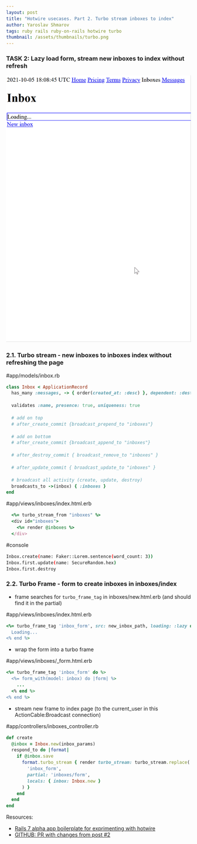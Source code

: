```yaml
---
layout: post
title: "Hotwire usecases. Part 2. Turbo stream inboxes to index"
author: Yaroslav Shmarov
tags: ruby rails ruby-on-rails hotwire turbo
thumbnail: /assets/thumbnails/turbo.png
---
```


### TASK 2: Lazy load form, stream new inboxes to index without refresh

![hotwire-demo-2](/assets/images/hotwire-demo-2.gif)

### 2.1. Turbo stream - new inboxes to inboxes index without refreshing the page

#app/models/inbox.rb
```ruby
class Inbox < ApplicationRecord
  has_many :messages, -> { order(created_at: :desc) }, dependent: :destroy

  validates :name, presence: true, uniqueness: true
 
  # add on top
  # after_create_commit {broadcast_prepend_to "inboxes"}

  # add on bottom
  # after_create_commit {broadcast_append_to "inboxes"}

  # after_destroy_commit { broadcast_remove_to "inboxes" }

  # after_update_commit { broadcast_update_to "inboxes" }

  # broadcast all activity (create, update, destroy)
  broadcasts_to ->(inbox) { :inboxes }
end
```

#app/views/inboxes/index.html.erb
```ruby
  <%= turbo_stream_from "inboxes" %>
  <div id="inboxes">
    <%= render @inboxes %>
  </div>
```

#console
```sh
Inbox.create(name: Faker::Lorem.sentence(word_count: 3))
Inbox.first.update(name: SecureRandom.hex)
Inbox.first.destroy
```

### 2.2. Turbo Frame - form to create inboxes in inboxes/index

* frame searches for `turbo_frame_tag` in inboxes/new.html.erb (and should find it in the partial)

#app/views/inboxes/index.html.erb
```ruby
<%= turbo_frame_tag 'inbox_form', src: new_inbox_path, loading: :lazy do %>
  Loading...
<% end %>
```

* wrap the form into a turbo frame

#app/views/inboxes/_form.html.erb
```ruby
<%= turbo_frame_tag 'inbox_form' do %>
  <%= form_with(model: inbox) do |form| %>
    ...
  <% end %>
<% end %>
```

* stream new frame to index page (to the current_user in this ActionCable:Broadcast connection)

#app/controllers/inboxes_controller.rb
```ruby
def create
  @inbox = Inbox.new(inbox_params)
  respond_to do |format|
    if @inbox.save
      format.turbo_stream { render turbo_stream: turbo_stream.replace(
        'inbox_form', 
        partial: 'inboxes/form', 
        locals: { inbox: Inbox.new }
      ) }
    end
  end
end
```

Resources:
* [Rails 7 alpha app boilerplate for exprimenting with hotwire](https://github.com/yshmarov/askdemos)
* [GITHUB: PR with changes from post #2](https://github.com/yshmarov/askdemos/pull/1)
